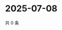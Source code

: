 # 2025-07-08

共 0 条

<!-- BEGIN ZHIHUVIDEO -->
<!-- 最后更新时间 Tue Jul 08 2025 19:10:56 GMT+0800 (China Standard Time) -->

<!-- END ZHIHUVIDEO -->
